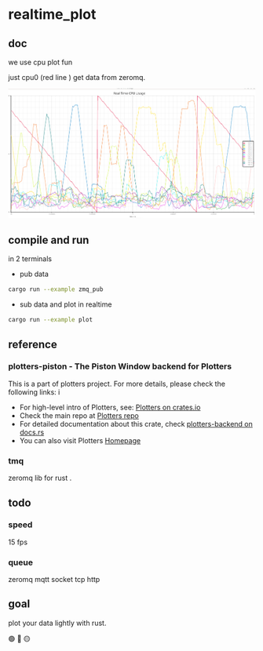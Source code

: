 # realtime_plot

## doc

we use cpu plot fun

just cpu0 (red line ) get data from zeromq.

![realtime_plot.png](realtime_plot.png)
## compile and run

in 2 terminals 
* pub data
```sh
cargo run --example zmq_pub
```
* sub data and plot in realtime
```sh
cargo run --example plot
```

## reference

###  plotters-piston - The Piston Window backend for Plotters

This is a part of plotters project. For more details, please check the following links:
i
- For high-level intro of Plotters, see: [Plotters on crates.io](https://crates.io/crates/plotters)
- Check the main repo at [Plotters repo](https://github.com/38/plotters.git)
- For detailed documentation about this crate, check [plotters-backend on docs.rs](https://docs.rs/plotters-backend/)
- You can also visit Plotters [Homepage](https://plotters-rs.github.io)

### tmq
zeromq lib for rust .
## todo
### speed 
15 fps
### queue
zeromq
mqtt
socket
tcp 
http

## goal

plot your data lightly with rust.

🟢  🔴  🟡